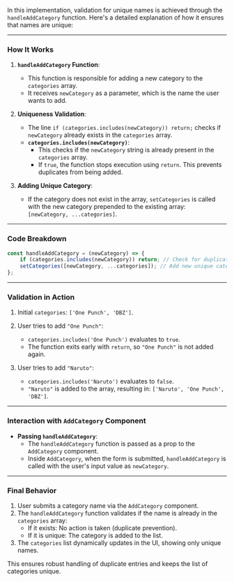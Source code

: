 In this implementation, validation for unique names is achieved through the `handleAddCategory` function. Here's a detailed explanation of how it ensures that names are unique:

---

### **How It Works**
1. **`handleAddCategory` Function**:
   - This function is responsible for adding a new category to the `categories` array.
   - It receives `newCategory` as a parameter, which is the name the user wants to add.

2. **Uniqueness Validation**:
   - The line `if (categories.includes(newCategory)) return;` checks if `newCategory` already exists in the `categories` array.
   - **`categories.includes(newCategory)`**:
     - This checks if the `newCategory` string is already present in the `categories` array.
     - If `true`, the function stops execution using `return`. This prevents duplicates from being added.

3. **Adding Unique Category**:
   - If the category does not exist in the array, `setCategories` is called with the new category prepended to the existing array: `[newCategory, ...categories]`.

---

### **Code Breakdown**
```javascript
const handleAddCategory = (newCategory) => {
    if (categories.includes(newCategory)) return; // Check for duplicates and stop if it exists
    setCategories([newCategory, ...categories]); // Add new unique category to the array
};
```

---

### **Validation in Action**
1. Initial `categories`: `['One Punch', 'DBZ']`.

2. User tries to add `"One Punch"`:
   - `categories.includes('One Punch')` evaluates to `true`.
   - The function exits early with `return`, so `"One Punch"` is not added again.

3. User tries to add `"Naruto"`:
   - `categories.includes('Naruto')` evaluates to `false`.
   - `"Naruto"` is added to the array, resulting in: `['Naruto', 'One Punch', 'DBZ']`.

---

### **Interaction with `AddCategory` Component**
- **Passing `handleAddCategory`**:
  - The `handleAddCategory` function is passed as a prop to the `AddCategory` component.
  - Inside `AddCategory`, when the form is submitted, `handleAddCategory` is called with the user's input value as `newCategory`.

---

### **Final Behavior**
1. User submits a category name via the `AddCategory` component.
2. The `handleAddCategory` function validates if the name is already in the `categories` array:
   - If it exists: No action is taken (duplicate prevention).
   - If it is unique: The category is added to the list.
3. The `categories` list dynamically updates in the UI, showing only unique names.

This ensures robust handling of duplicate entries and keeps the list of categories unique.